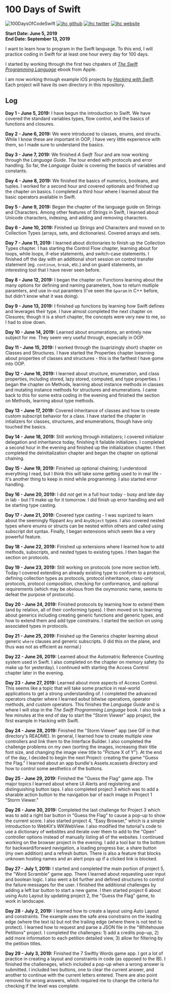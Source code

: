 # 100 Days of Swift

![100DaysOfCodeSwift](https://img.shields.io/badge/100DaysOfCode-Swift-FA7343.svg?style=flat&logo=swift)
[![jhc github](https://img.shields.io/badge/GitHub-jhrcook-lightgrey.svg?style=flat&logo=github)](https://github.com/jhrcook)
[![jhc twitter](https://img.shields.io/badge/Twitter-JoshDoesaThing-00aced.svg?style=flat&logo=twitter)](https://twitter.com/JoshDoesa)
[![jhc website](https://img.shields.io/badge/Website-JoshDoesaThing-5087B2.svg?style=flat&logo=telegram)](https://www.joshdoesathing.com)

**Start Date: June 5, 2019  
End Date: September 13, 2019**

I want to learn how to program in the Swift language. To this end, I will practice coding in Swift for at least one hour every day for 100 days.

I started by working through the first two chpaters of [*The Swift Programming Language*](https://books.apple.com/us/book/the-swift-programming-language-swift-5-0/id881256329) ebook from Apple.

I am now working through example iOS projects by [*Hacking with Swift*](https://www.hackingwithswift.com/read). Each project will have its own directory in this repository.

## Log

**Day 1 - June 5, 2019:** I have begun the introduction to Swift. We have covered the standard variables types, flow control, and the basics of functions and closures.

**Day 2 - June 6, 2019:** We were introduced to classes, enums, and structs. While I know these are important in OOP, I have very little experience with them, so I made sure to understand the basics.

**Day 3 - June 7, 2019:** We finished *A Swift Tour* and are now working through the *Language Guide*. The tour ended with protocols and error handling. So far, the *Language Guide* is covering the basics of variables and constants.

**Day 4 - June 8, 2019:** We finished the basics of numerics, booleans, and tuples. I worked for a second hour and covered optionals and finished up the chapter on basics. I completed a third hour where I learned about the basic operators available in Swift.

**Day 5 - June 9, 2019:** Began the chapter of the language guide on Strings and Characters. Among other features of Strings in Swift, I learned about Unicode characters, indexing, and adding and removing characters.

**Day 6 - June 10, 2019:** Finished up Strings and Characters and moved on to Collection Types (arrays, sets, and dictionaries). Covered arrays and sets.

**Day 7 - June 11, 2019:** I learned about dictionaries to finish up the Collection Types chapter. I has starting the Control Flow chapter, learning about for loops, while loops, if-else statements, and switch-case statements. I finished off the day with an additional short session on control transfer statement (eg. `continue`, `break`, etc.) and on guard statements, an interesting tool that I have never seen before.

**Day 8 - June 12, 2019:** I began the chapter on Functions learning about the many options for defining and naming parameters, how to return mutliple paramters, and use in-out paramters (I've seen the `&param` in C++ before, but didn't know what it was doing).

**Day 9 - June 13, 2019:** I finished up functions by learning how Swift defines and leverages their type. I have almost completed the next chapter on Closures; though it is a short chapter, the concepts were very new to me, so I had to slow down.

**Day 10 - June 14, 2019:** Learned about enumerations, an entirely new subject for me. They seem very useful through, especially in OOP.

**Day 11 - June 15, 2019:** I worked through the (suprizingly short) chapter on Classes and Structures. I have started the Properties chapter loearning about properties of classes and structures - this is the farthest I have gome into OOP.

**Day 12 - June 16, 2019:** I learned about structure, enumeration, and class properties, including stored, lazy stored, computed, and type properties. I began the chapter on Methods, learning about instance methods in classes and mutating instance methods for structures and enumerations. I came back to this for some extra coding in the evening and finished the section on Methods, learning about type methods.

**Day 13 - June 17, 2019:** Covered inheritance of classes and how to create custom subscript behavior for a class. I have started the chapter in intializers for classes, structures, and enumerations, though have only touched the basics.

**Day 14 - June 18, 2019:** Still working through initializers; I covered initializer delegation and inheritance today, finishing it failable initializers. I completed a second hour in the evening and finished up the initialization chapter. I then completed the deinitialization chapter and began the chapter on optional chaining.

**Day 15 - June 19, 2019:** Finished up optional chaining; I understood everything I read, but I think this will take some getting used to in real life - it's another thing to keep in mind while programming. I also started error handling.

**Day 16 - June 20, 2019:** I did *not* get in a full hour today - busy and late day in lab - but I'll make up for it tomorrow. I did finish up error handling and will be starting type casting.

**Day 17 - June 21, 2019:** Covered type casting - I was suprized to learn about the seemingly flippant `Any` and `AnyObject` types. I also covered nested types where enums or structs can be nested within others and called using subscript dot syntax. Finally, I began extensions which seem like a very powerful feature.

**Day 18 - June 22, 2019:** Finished up extensions where I learned how to add methods, subscripts, and nested types to existing types. I then bagan the section on protocols.

**Day 19 - June 23, 2019:** Still working on protocols (one more section left). Today I covered extending an already existing type to conform to a protocol, defining collection types as protocols, protocol inheritance, class-only protocols, protocol composition, checking for conformance, and optional requirements (which may be obvious from the oxymoronic name, seems to defeat the purpose of protocols).

**Day 20 - June 24, 2019:** Finished protocols by learning how to extend them (and by relation, all of their conforming types). I then moved on to learning about generics including creating generic functions and generic types, and how to extend them and add type constrains. I started the section on using associated types in protocols.

**Day 21 - June 25, 2019:** Finished up the Generics chapter learning about generic `where` clauses and generic subscripts. (I did this on the plane, and thus was not as efficient as normal.)

**Day 22 - June 26, 2019:** Learned about the Automatric Reference Counting system used in Swift. I also completed on the chapter on memory safety (to make up for yesterday). I continued with starting the Access Control chapter later in the evening.

**Day 23 - June 27, 2019:** Learned about more aspects of Access Control. This seems like a topic that will take some practice in real-world applications to get a strong understanding of. I completed the advanced operators chapter where I learned aobut bitwise operations, operator methods, and custom operators. This finishes the *Language Guide* and is where I will stop in the *The Swift Programming Language* book. I also took a few minutes at the end of day to start the "Storm Viewer" app project, the first example in Hacking with Swift.

**Day 24 - June 28, 2019:** Finished the "Storm Viewer" app (see GIF in that directory's README). In general, I learned how to create multiple view controllers and link them to the Interface Builder. I also completed the challenge problems on my own (sorting the images, increasing their title font size, and changing the image view title to "Picture X of Y"). At the end of the day, I decided to begin the next Project: creating the game "Guess the Flag." I learned about an app bundle's Assets.xcassets directory and how to control some aesthetics of the buttons.

**Day 25 - June 29, 2019:** Finished the "Guess the Flag" game app. The major topics I learned about where UI Alerts and registering and distinguishing button taps. I also completed project 3 which was to add a sharable action button to the navigation bar of each image in Project 1 "Storm Viewer."

**Day 26 - June 30, 2019:** Completed the last challenge for Project 3 which was to add a right bar button in "Guess the Flag" to cause a pop-up to show the current score. I also started project 4, "Easy Browser," which is a simple introduction to WebKit's WKWebView. I also modified the tutorial's code to use a dictionary of webstites and iterate over them to add to the "Open" controller options instead of manually listing all of the websites. I continued working on the browser project in the evening. I add a tool bar to the bottom for backward/forward navigation, a loading progress bar, a share button (my own addition) and a refresh button. There is also a feature that blocks unknown hosting names and an alert pops up if a clicked link is blocked.

**Day 27 - July 1, 2019:** I started and completed the main portion of project 5, the "Word Scramble" game app. There I learned about requesting user input and boolean logic. I also went a bit further and defined structures to control the failure messages for the user. I finished the additional challenges by adding a left bar button to start a new game. I then started project 6 about using Auto Layout by updating project 2, the "Guess the Flag" game, to work in landscape.

**Day 28 - July 2, 2019:** I learned how to create a layout using Auto Layout and constraints. The example uses the safe area constrains on the leading edge (where the text is) but not the trailing edge (where there is not text to protect). I learned how to request and parse a JSON file in the "Whitehouse Petitions" project. I completed the challenges: 1) add a credits pop-up, 2) add more information to each petition detailed view, 3) allow for filtering by the petition titles.

**Day 29 - July 3, 2019:** Finished the 7 Swiftly Words game app. I got a lot of practice in creating a layout and constraints in code (as opposed to the IB). I finished the challeneges, which included a pop-up when a wrong answer is submitted. I included two buttons, one to clear the current answer, and another to continue with the current letters entered. There are also point removed for wrong answers, which required me to change the criteria for checking if the level was complete.

